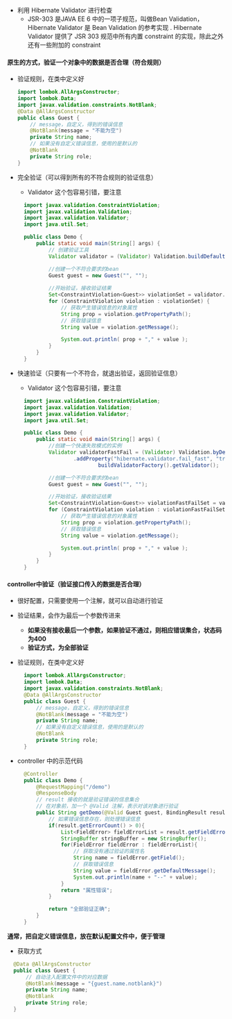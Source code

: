 - 利用 Hibernate Validator 进行检查
  - JSR-303 是JAVA EE 6 中的一项子规范，叫做Bean Validation，Hibernate Validator 是 Bean Validation 的参考实现 . Hibernate Validator 提供了 JSR 303 规范中所有内置 constraint 的实现，除此之外还有一些附加的 constraint


#### 原生的方式，验证一个对象中的数据是否合理（符合规则）
- 验证规则，在类中定义好
    ```java
    import lombok.AllArgsConstructor;
    import lombok.Data;
    import javax.validation.constraints.NotBlank;
    @Data @AllArgsConstructor
    public class Guest {
        // message，自定义，得到的错误信息
        @NotBlank(message = "不能为空")
        private String name;
        // 如果没有自定义错误信息，使用的是默认的
        @NotBlank
        private String role;
    }
    ```

- 完全验证（可以得到所有的不符合规则的验证信息）
  - Validator 这个包容易引错，要注意
  ```java
    import javax.validation.ConstraintViolation;
    import javax.validation.Validation;
    import javax.validation.Validator;
    import java.util.Set;

    public class Demo {
        public static void main(String[] args) {
            // 创建验证工具
            Validator validator = (Validator) Validation.buildDefaultValidatorFactory().getValidator();

            //创建一个不符合要求的bean
            Guest guest = new Guest("", "");
            
            //开始验证，接收验证结果
            Set<ConstraintViolation<Guest>> violationSet = validator.validate(guest);
            for (ConstraintViolation violation : violationSet) {
                // 获取产生错误信息的对象属性
                String prop = violation.getPropertyPath();
                // 获取错误信息
                String value = violation.getMessage();

                System.out.println( prop + "," + value );
            }
        }
    }
  ```

- 快速验证（只要有一个不符合，就退出验证，返回验证信息）
  - Validator 这个包容易引错，要注意
  ```java
    import javax.validation.ConstraintViolation;
    import javax.validation.Validation;
    import javax.validation.Validator;
    import java.util.Set;

    public class Demo {
        public static void main(String[] args) {
            //创建一个快速失败模式的实例
            Validator validatorFastFail = (Validator) Validation.byDefaultProvider().configure()
                    .addProperty("hibernate.validator.fail_fast", "true").
                            buildValidatorFactory().getValidator();

            //创建一个不符合要求的bean
            Guest guest = new Guest("", "");

            //开始验证，接收验证结果
            Set<ConstraintViolation<Guest>> violationFastFailSet = validatorFastFail.validate(guest);
            for (ConstraintViolation violation : violationFastFailSet) {
                // 获取产生错误信息的对象属性
                String prop = violation.getPropertyPath();
                // 获取错误信息
                String value = violation.getMessage();

                System.out.println( prop + "," + value );
            }
        }
    }
  ```


#### controller中验证（验证接口传入的数据是否合理）
- 很好配置，只需要使用一个注解，就可以自动进行验证
- 验证结果，会作为最后一个参数传进来
  - **如果没有接收最后一个参数，如果验证不通过，则相应错误集合，状态码为400**
  - **验证方式，为全部验证**

- 验证规则，在类中定义好
  ```java
    import lombok.AllArgsConstructor;
    import lombok.Data;
    import javax.validation.constraints.NotBlank;
    @Data @AllArgsConstructor
    public class Guest {
        // message，自定义，得到的错误信息
        @NotBlank(message = "不能为空")
        private String name;
        // 如果没有自定义错误信息，使用的是默认的
        @NotBlank
        private String role;
    }
  ```

- controller 中的示范代码
  ```java
    @Controller
    public class Demo {
        @RequestMapping("/demo")
        @ResponseBody
        // result 接收的就是验证错误的信息集合
        // 在对象前，加一个 @Valid 注解，表示对该对象进行验证
        public String getDemo(@Valid Guest guest, BindingResult result){
            // 如果错误信息存在，则处理错误信息
            if(result.getErrorCount() > 0){
                List<FieldError> fieldErrorList = result.getFieldErrors();
                StringBuffer stringBuffer = new StringBuffer();
                for(FieldError fieldError : fieldErrorList){
                    // 获取没有通过验证的属性名
                    String name = fieldError.getField();
                    // 获取错误信息
                    String value = fieldError.getDefaultMessage();
                    System.out.println(name + "--" + value);
                }
                return "属性错误";
            }

            return "全部验证正确";
        }
    }
  ```


**通常，把自定义错误信息，放在默认配置文件中，便于管理**
  - 获取方式
  ```java
    @Data @AllArgsConstructor
    public class Guest {
        // 自动注入配置文件中的对应数据
        @NotBlank(message = "{guest.name.notblank}")
        private String name;
        @NotBlank
        private String role;
    }
  ```